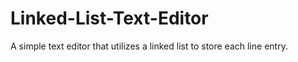 # Linked-List-Text-Editor
A simple text editor that utilizes a linked list to store each line entry.  
